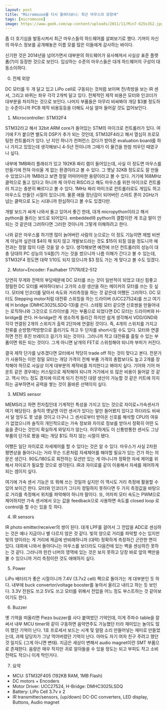```yaml
---
layout: post
title: "Micromouse를 다시 들여다보니: 최근 마우스의 모양새"
tags: [micromouse]
image: https://www.geek.com/wp-content/uploads/2011/11/Min7-625x352.jpg
---
```


좀 더 호기심을 발동시켜서 최근 마우스들의 하드웨어를 살펴보기로 했다. 기꺼이 자신의 마우스 정보를 공개해놓은 이름 모를 많은 이들에게 감사하는 바이다.

신기한 것은 2014년을 넘어가면서 대부분의 하드웨어가 유사해져서 사실상 표준 플랫폼(?)이 등장한 것으로 보인다. 입상하는 수준의 마우스들은 대개 하드웨어의 구성이 대동소이하다. 

0. 전체 외양

DC 모터를 두 개 달고 있고 LiPo cell로 구동되는 것처럼 보이며 전/측방을 보는 IR 센서, 그리고 바퀴는 좌우 각각 2개씩 달고 있다. 전체적인 제작 비용은 모터와 인코더가 대부분을 차지하는 것으로 보인다. 나머지 부품들은 아무리 비싸봐야 개당 $3불 정도하는 수준이니까 PCB 제작 비용등등을 더해도 사실 얼마 들어갈 것도 없어보인다. 

1. Microcontroller: STM32F4

STM32라고 해서 32bit ARM core가 들어있는 STM의 마이크로 컨트롤러가 있다. 여기에 F가 붙으면 별도의 DSP가 추가 되는 것인데, STM32F4라고 해서 열심히 프로모팅한 컨트롤러가 있다. 난 지인 하나가 컨퍼런스 갔다가 받아온 evaluation board를 하나 가지고 있었는데 생각해보니 4-5년 전이니까 그때가 이 물건을 한참 띄우던 때였구나 싶다.

내부에 1MB짜리 플래쉬가 있고 192KB 짜리 램이 들어있는데, 사실 이 정도면 마우스를 만들기에 전혀 아쉬울 게 없는 환경이라고 볼 수 있다. 그 옛날 32KB 정도로도 잘 만들 수 있었으니까 1MB라고 보면 정말 어마어마한 용량이라고 볼 수 있다. 거기에 168MHz 클럭으로 돌고 있다고 하니까 제 아무리 RISC라고 해도 마우스를 위한 마이크로 컨트롤러 치고는 충분히 빠르다고 볼 수 있다. 1MHz 짜리 마이크로 컨트롤러로도 게임도 하고 마우스도 만들던 시절이 있으니까. 물론 애들 장난감이 되어버린 스마트 폰이 2GHz가 넘는 클럭으로 도는 시대니까 한심하다고 볼 수도 있겠다만.

개발 보드가 싸게 나와서 돌고 있어서 좋긴 한데, 대개 micropython이라고 해서 python을 돌리는 보드로 되어있다. embedded와 python의 결합이란 게 조금 말이 안되는 것 같은데 그러하다면 그러한 것이니까 그렇게 이해하려고 한다.

나와 같은 마우스를 하기엔 많이 늙어버린 사람의 눈으로는 이 정도 기능이면 제법 비싼 게 아닐까 싶은데 $4이 채 되지 않고 개발보드라는 것도 $15이 되질 않을 정도니까 예전과는 정말 많이 다른 것을 알 수 있다. 생각해보면 예전에 쓰던 컨트롤러의 성능이 대충 당대의 PC 성능의 1/4쯤(?) 가는 것을 썼으니까 나름 이해가 간다고 볼 수 있는데, STM32F4 정도면 대략 1/10도 되지 않으니까 $3 정도 가는 게 맞다고 볼 수도 있겠다.

2. Motor+Encoder: Faulhaber 1717R/IE2-512

당연히 무게와 전력의 부담때문에 DC 모터를 쓰는 것이 일반적이 되었고 대신 힘좋고 정밀한 DC 모터를 써야하다보니 고가의 소량 생산을 하는 메이커의 모터를 쓰는 듯 싶다. 모터에 인코더를 달아서 속도와 거리측정을 하는 것 같은데 어쨌든 그러하다. DC 모터도 Stepping motor처럼 대전류 스위칭을 하는 드라이버 (UCC27524)를 쓰고 여기에 H bridge (DMHC3025LSDQ-13)를 쓴다. 스테핑 모터 같으면 신호쌍을 만들어내는 로직하나와 그것으로 드라이브를 거는 부품으로 되었다면 DC 모터는 드라이버와 H-bridge를 쓴다. H-bridge란 게 생소하게 들리긴 하지만 쉽게 생각해서 VDD/GND와 각각 연결된 2개의 스위치가 출력 2단자에 연결된 것이다. 즉, 4개의 스위치를 가지고 전류를 순방향/역방향으로 흘리기도 하고 두 단자를 short시킬 수도 있다. 모터와 연결하면 전진 후진 브레이크 걸기가 되는 것이다. 그러니까 작고 대전류를 흘릴 수 있는 부품이면 뭐든 되는 것이다. 그게 아니면 낱개의 FET로 스위칭해야 되니까 부피가 커진다.

결국 제작 단가를 낮추겠다면 모터에서 적당히 trade off 하는 것이 맞다고 본다. 전문가가 사용하는 이런 정밀 모터는 개당 가격이 전체 부품 가격의 총합보다도 높고 2개를 장착해야 하므로 사실상 이게 대부분의 제작비를 차지한다고 봐야지 싶다. 기어와 기어 마운트 같은 경우에는 커스텀으로 제작해야 되니까 거기에서 또 많은 비용이 들어갈 것 같고. 역시 어느 정도 경지에 이르게 되기 전까진 대량 생산이 가능할 것 같은 키트에 의지하는 공부하면서 공력을 쌓는 것이 올바른 선택이지 싶다.

3. MEMS sensor

MEMS라고 하면 전자칩인데 기계적인 특성을 가지고 있는 것으로 자이로+가속센서가 여기 해당된다. 솔직히 옛날엔 이런 센서가 있다는 말만 들어봤지 있다고 하더라도 비싸서 달 엄두도 못 냈을 것이고 더구나 그 센서로부터 받아온 신호를 해석할 CPU의 여유가 없었으니까 솔직히 개인적으로는 가속 정보와 자이로 정보를 받아서 정확히 어떤 도움을 준다는 것인지 확실하게 와닿지가 않는다. 허무하게도 이 신통방통한 센서도 그냥 부품의 단가로 봤을 때는 개당 $1도 하지 않는 시절이 됐다.

어쨌든 일단 자이로로 자세제어를 할 수 있다는 것은 알 수 있다. 마우스가 사실 2차원 평면상을 돌아다니는 거라 무슨 드론처럼 자세제어를 해야할 필요가 있는 건가 하는 의문은 생긴다. 90도/180도로 회전하는 모션만 있는 게 아니니까 정확한 자세 제어를 위해서 자이로가 필요할 것으로 생각된다. IR과 자이로를 같이 이용해서 자세를 제어하게 되는 셈이지 싶다. 

여기에 가속 센서 기능은 또 뭐해 쓰는 것일까 싶지만 이 역시도 거리 측정에 활용할 수 있어 보이긴 한다. 모터와 인코더가 그다지 정밀하지 못하다면 두 가지 측정값을 바탕으로 거리를 측정해서 위치를 파악해야 하니까 말이다. 또, 어차피 모터 속도는 PWM으로 제어하지만 가속 센서에서 오는 값을 feedback으로 사용하면 속도를 closed loop 로 control을 할 수는 있을 듯 하다.

4. IR sensors

IR photo emitter/receiver의 쌍이 된다. 대개 LPF를 걸어서 그 전압을 ADC로 센싱하는 것은 예나 지금이나 별 다르지 않은 것 같다. 빛의 양으로 거리를 파악할 수는 있지만 빛의 양이라는 게 거리에 제곱에 반비례하니까 (대략) 정확하게 측정하긴 곤란한 면이 있다. 대회에 나와서 돌아다니는 마우스를 보더라도 다음칸에 있는 벽을 센싱하진 못하는 것 같다. 그러니까 한칸 너머의 영역에 있는 것은 보지 못하고 당장 바로 앞의 벽만을 볼 수 있으니까 거리 측정이란 것도 애매하지 싶다. 

5. Power

LiPo 배터리가 좋은 시절이니까 7.4V (3.7x2 cell) 팩으로 돌아가는 게 대부분인 듯 하다. 내부에 buck convertor/voltage booster를 놓아서 올리고 내리고 하는 듯 보인다. 3.3V 전원도 쓰고 5V도 쓰고 모터를 위해서 전압을 어느 정도 부스트하는 것 같아보이기도 한다. 

6. Buzzer

옛 기억을 떠올리면 Piezo buzzer를 사다 붙여썼던 기억인데, 이게 주파수 table을 잘 써서 내부 MCU timer와 같이 구동하면 음악연주도 가능했던 터라 재미있는 놀이도 많이 했던 기억이 난다. 1호 프로세서 보드는 시계 및 알람 소리 만들어넣는 재미로 만들었는데, 과제 담당자가 그냥 먹어버렸던 기억이 난다. 아마도 자기 여자 친구 주려고 했던 것 일지도 (그게 아니면 변태). 지금은 세상이 변해서 audio magnet이란 SMT 부품으로 존재한다. 음량은 매우 작지만 귀로 알아들을 수 있을 정도는 되고 부피도 작고 소비전력도 작으니 이게 딱인거다. 

7. 요약

- MCU: STM32F405 (192KB RAM, 1MB Flash)
- DC motors + Encoders
- Motor Driver: UCC27524, H-Bridge: DMHC3025LSDQ
- Battery: LiPo Cell 3.7v x 2
- IR transmitter/sensors, (up/down) DC-DC converters, LED display, Buttons, Audio magnet